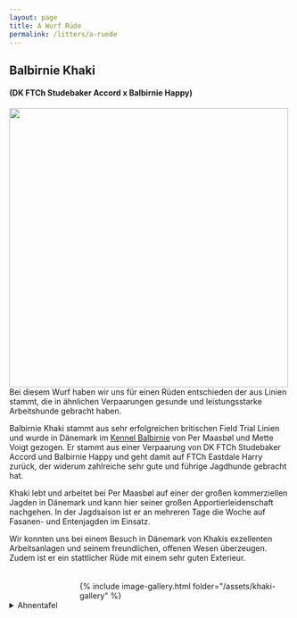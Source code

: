 ```yaml
---
layout: page
title: A Wurf Rüde
permalink: /litters/a-ruede
---
```


## Balbirnie Khaki
#### (DK FTCh Studebaker Accord x Balbirnie Happy)

<img src="https://www.balbirnie.dk/images/images_hunde/Khaki_20151220_01.JPG" width="500" style="float:left; margin-right:3%">
Bei diesem Wurf haben wir uns für einen Rüden entschieden der aus Linien stammt, die in ähnlichen Verpaarungen gesunde und leistungsstarke Arbeitshunde gebracht haben.

Balbirnie Khaki stammt aus sehr erfolgreichen britischen Field Trial Linien und wurde in Dänemark im <a href="https://www.balbirnie.dk/index.html" target="_blank">Kennel Balbirnie</a> von Per Maasbøl und Mette Voigt gezogen. Er stammt aus einer Verpaarung von DK FTCh Studebaker Accord und Balbirnie Happy und geht damit auf FTCh Eastdale Harry zurück, der widerum zahlreiche sehr gute und führige Jagdhunde gebracht hat. 

Khaki lebt und arbeitet bei Per Maasbøl auf einer der großen kommerziellen Jagden in Dänemark und kann hier seiner großen Apportierleidenschaft nachgehen. In der Jagdsaison ist er an mehreren Tage die Woche auf Fasanen- und Entenjagden im Einsatz.
 
Wir konnten uns bei einem Besuch in Dänemark von Khakis exzellenten Arbeitsanlagen und seinem freundlichen, offenen Wesen überzeugen. Zudem ist er ein stattlicher Rüde mit einem sehr guten Exterieur.
<div style="float: right; margin-top: 20px;width:75%">
    <div>{% include image-gallery.html folder="/assets/khaki-gallery" %}</div>   
</div>
<details style="clear:right"><summary>Ahnentafel</summary>
<p> 
 <table ><tbody><tr><td width="22%"><font size="2">Balbirnie Khaki</font></td><td width="78%"><table width="100%"><tbody><tr><td width="29%"><font size="2"> DK FTCh Studebaker Accord</font><img src="https://rosefield.dk/____impro/1/onewebmedia/1-_AX_9952.jpg?etag=%2229eb4-5932ccb4%22&sourceContentType=image%2Fjpeg&ignoreAspectRatio&resize=337%2B457&extract=0%2B0%2B337%2B456&quality=85" title="Studebaker Accord"></td><td width="71%"><table width="100%"><tbody><tr><td width="50%"><font size="2"> FTCh Eastdale Harry (COM IGL 2010, 2012)</font><img src="https://i.imgur.com/ybBQy7u.jpg?1"></td><td width="50%"><table width="100%"><tbody><tr><td width="100%"><font size="2"> FTCh Greenbriar Viper of Drakeshead (3rd IGL 2006)</font></td></tr><tr><td width="100%"><font size="2"> FTW Daughting Dulcie of Eastdale</font></td></tr></tbody></table></td></tr><tr><td width="50%"><font size="2"> FTCh Decies Dodge by Studebaker </font></td><td width="50%"><table width="100%"><tbody><tr><td width="100%"><font size="2"> FTCh Endacott Shelf </font></td></tr><tr><td width="100%"><font size="2"> Wendearose Lira of Decies </font></td></tr></tbody></table></td></tr></tbody></table></td></tr><tr><td width="29%"><font size="2"> Balbirnie Happy </font><img src="https://www.balbirnie.dk/images/images_hunde/happy_stor.jpg"></td><td width="71%"><table width="100%"><tbody><tr><td width="50%"><font size="2"> Greenbriar Macallan </font><img src="https://www.balbirnie.dk/images/images_hunde/Macallan_20120303.JPG"></td><td width="50%"><table width="100%"><tbody><tr><td width="100%"><font size="2"> FTCh Blackfoot Scout of Minstead </font></td></tr><tr><td width="100%"><font size="2"> Greenbriar Hebe </font></td></tr></tbody></table></td></tr><tr><td width="50%"><font size="2"> Brindlebay Pigeon of Balbirnie </font><img src="https://www.balbirnie.dk/images/images_hunde/pigeon2.jpg"></td><td width="50%"><table width="100%"><tbody><tr><td width="100%"><font size="2"> FTCH Bringwood Bobby of Brindlebay (IGL Winner 2002)</font></td></tr><tr><td width="100%"><font size="2"> Sulleyshill Penny of Brindlebay </font></td></tr></tbody></table></td></tr></tbody></table></td></tr></tbody></table></td></tr></tbody></table>
</p>
</details>
